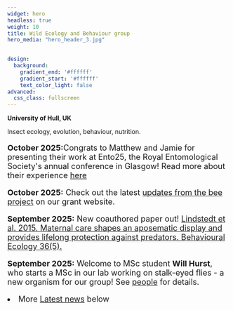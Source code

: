 ```yaml
---
widget: hero
headless: true
weight: 10
title: Wild Ecology and Behaviour group
hero_media: "hero_header_3.jpg"

    
design:
  background:
    gradient_end: '#ffffff'
    gradient_start: '#ffffff'
    text_color_light: false
advanced:
  css_class: fullscreen
---
```

<style>
            .my_text
            {
                font-size:      18px;
            }
            em {
                color: #ff0000;
            }
</style>
        
**University of Hull, UK**

<div>Insect ecology, evolution, behaviour, nutrition.
</div>
<p>
<p>
<div class='my_text'>



<p><b>October 2025:</b>Congrats to Matthew and Jamie for presenting their work at Ento25, the Royal Entomological Society's annual conference in Glasgow! Read more about their experience <a href='https://wildecolhull.netlify.app/ento25'>here</a>

<p><b>October 2025:</b> Check out the latest  <a href='https://pollinators.hull.ac.uk/project-updates/'>updates from the bee project</a> on our grant website.

<p><b>September 2025:</b> New coauthored paper out! <a href='https://doi.org/10.1093/beheco/araf116'>Lindstedt et al. 2015. Maternal care shapes an aposematic display and provides lifelong protection against predators. Behavioural Ecology 36(5).</a>

<p><b>September 2025:</b> Welcome to MSc student <b>Will Hurst</b>, who starts a MSc in our lab working on stalk-eyed flies - a new organism for our group! See <a href='https://wildecolhull.netlify.app/#people'> people</a> for details.





<li>More <a href='#posts'>Latest news</a> below</div>


<!-- archived news updates below here:
<p><b>August 2024:</b> Congratulations to Sam for being awarded her MSc! We wish her all the best in her new training as a vet.

-->


